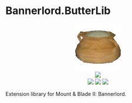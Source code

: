 # Bannerlord.ButterLib
<p align="center">
  <a href="https://github.com/BUTR/Bannerlord.ButterLib" alt="Logo">
  <img src="https://github.com/BUTR/Bannerlord.ButterLib/blob/dev/resources/Butter.png?raw=true" /></a>
  </br>
  <a href="https://www.nuget.org/packages/Bannerlord.ButterLib" alt="NuGet Bannerlord.ButterLib">
  <img src="https://img.shields.io/nuget/v/Bannerlord.ButterLib.svg?label=NuGet%20Bannerlord.ButterLib&colorB=blue" /></a>
  </br>
  <a href="https://www.nexusmods.com/mountandblade2bannerlord/mods/2018" alt="Nexus ButterLib">
  <img src="https://img.shields.io/badge/Nexus-ButterLib-yellow.svg" /></a>  
  <a href="https://www.nexusmods.com/mountandblade2bannerlord/mods/2018" alt="ButterLib">
  <img src="https://img.shields.io/endpoint?url=https%3A%2F%2Fnexusmods-version-pzk4e0ejol6j.runkit.sh%3FgameId%3Dmountandblade2bannerlord%26modId%3D2018" /></a>
  <a href="https://www.nexusmods.com/mountandblade2bannerlord/mods/2018" alt="Nexus ButterLib">
  <img src="https://img.shields.io/endpoint?url=https%3A%2F%2Fnexusmods-downloads-ayuqql60xfxb.runkit.sh%2F%3Ftype%3Dtotal%26gameId%3D3174%26modId%3D2018" /></a>
  </br>
</p>

Extension library for Mount & Blade II: Bannerlord.
